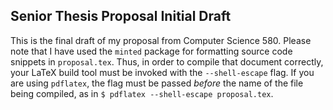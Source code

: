 Senior Thesis Proposal Initial Draft
------------------------------------

This is the final draft of my proposal from Computer Science 580. Please note that I have used the `minted` package for formatting source code snippets in `proposal.tex`. Thus, in order to compile that document correctly, your LaTeX build tool must be invoked with the `--shell-escape` flag. If you are using `pdflatex`, the flag must be passed _before_ the name of the file being compiled, as in `$ pdflatex --shell-escape proposal.tex`.
